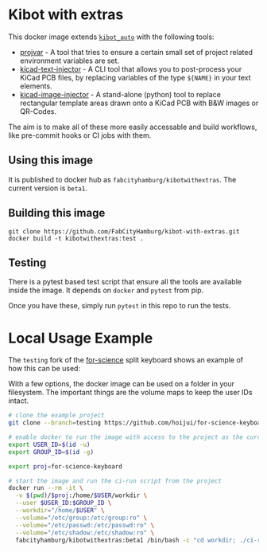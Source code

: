 <!--
SPDX-FileCopyrightText: 2022 Fab City Hamburg e.V.

SPDX-License-Identifier: CC0-1.0
-->

# Kibot with extras

This docker image extends [`kibot_auto`](https://github.com/INTI-CMNB/kicad_auto)
with the following tools:

* [projvar](https://github.com/hoijui/projvar) -
  A tool that tries to ensure a certain small set
  of project related environment variables are set.
* [kicad-text-injector](https://github.com/hoijui/kicad-text-injector) -
  A CLI tool that allows you to post-process your KiCad PCB files,
  by replacing variables of the type `${NAME}` in your text elements.
* [kicad-image-injector](https://github.com/hoijui/kicad-image-injector) -
  A stand-alone (python) tool to replace rectangular template areas
  drawn onto a KiCad PCB with B&W images or QR-Codes.

The aim is to make all of these more easily accessable and build workflows,
like pre-commit hooks or CI jobs with them.

## Using this image

It is published to docker hub as `fabcityhamburg/kibotwithextras`.
The current version is `beta1`.

## Building this image

```
git clone https://github.com/FabCityHamburg/kibot-with-extras.git
docker build -t kibotwithextras:test .
```

## Testing

There is a pytest based test script
that ensure all the tools are available inside the image.
It depends on `docker` and `pytest` from pip.

Once you have these,
simply run `pytest` in this repo to run the tests.

# Local Usage Example

The `testing` fork of the [for-science](
https://github.com/hoijui/for-science-keyboard/tree/testing)
split keyboard shows an example of how this can be used:

With a few options,
the docker image can be used on a folder in your filesystem.
The important things are the volume maps to keep the user IDs intact.

```bash
# clone the example project
git clone --branch=testing https://github.com/hoijui/for-science-keyboard

# enable docker to run the image with access to the project as the current user
export USER_ID=$(id -u)
export GROUP_ID=$(id -g)

export proj=for-science-keyboard

# start the image and run the ci-run script from the project
docker run --rm -it \
  -v $(pwd)/$proj:/home/$USER/workdir \
  --user $USER_ID:$GROUP_ID \
  --workdir="/home/$USER" \
  --volume="/etc/group:/etc/group:ro" \
  --volume="/etc/passwd:/etc/passwd:ro" \
  --volume="/etc/shadow:/etc/shadow:ro" \
  fabcityhamburg/kibotwithextras:beta1 /bin/bash -c "cd workdir; ./ci-run"
```
